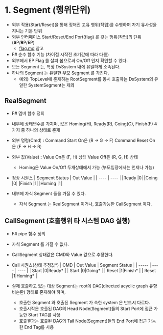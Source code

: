 # 1. Segment (행위단위)

- 외부 작용(Start/Reset)을 통해 정해진 고유 행위(작업)를 수행하며 자기 유사성을 지니는 기본 단위
- 외부 인터페이스 Start/Reset/End Port(flag) 를 갖는 행위(작업)의 단위 (**S**P/**R**P/**E**P)
  - [flag.md](flag.md) 참고
- F# 순수 함수 기능 (차이점 시작전 초기값에 따라 다름)
- 외부에서 EP Flag 를 살펴 봄으로써 On/Off 인지 확인할 수 있다.
- 모든 Segment 는, 특정 DsSystem 내에 유일하게 소속된다.
- 하나의 Segment 는 유일한 부모 Segment 를 가진다.
  - 예외) TopLevel에 존재하는 RootSegment를 동시 호출하는 DsSystem의 유일한 SystemSegment는 제외
  
## RealSegment

- F# 멤버 함수 정의
- 내부에 상태변수를 가지며, 값은 Homing(H), Ready(R), Going(G), Finish(F) 4가지 중 하나의 상태로 존재
- 외부 명령(Cmd)   : Command Start On은 (R → G → F) Command Reset On은 (F → H → R)
- 외부 값(Value)     : Value On은 (F, H) 상태 Value Off은 (R, G, H) 상태
  - Homing은 Value On/Off 두개상태에서 가능 (부모입장에서는 언제나 가능)
- 정상 시퀀스
    | Segment Status | Out Value |
    | ----  | ---- |
    |Ready  |0|
    |Going  |0|
    |Finish |1|
    |Homing |1|

- 내부에 자식 Segment 들을 가질 수 있다.
  - 자식 Segment 는 RealSegment 이거나, 호출가능한 CallSegment 이다.

## CallSegment (호출행위 타 시스템 DAG 실행)

- F# pipe 함수 정의
- 자식 Segment 를 가질 수 없다.
- CallSegment 상태값은 CMD와 Value 값으로 추정한다.

- Call 시퀀스(상태 추정값*)
  | CMD  | Out Value | Segment Status |
  | ----- | ----  | ---- |
  | Start |0|Ready*  |
  | Start |0|Going*  |
  | Reset |1|Finish* |
  | Reset |1|Homing* |
- 실제 호출하고 있는 대상 Segment는 root에 DAG(directed acyclic graph 유향비순환) 형태로 존재해야 하며,
  - 호출한 Segment 와 호출된 Segment 가 속한 system 은 반드시 다르다.
  - 호출시작은 호출된 DAG의 Head Node(Segment)들의 Start Port에 접근 가능한 Start TAG를 사용
  - 호출결과는 호출된 DAG의 Tail Node(Segment)들의 End Port에 접근 가능한 End Tag를 사용
